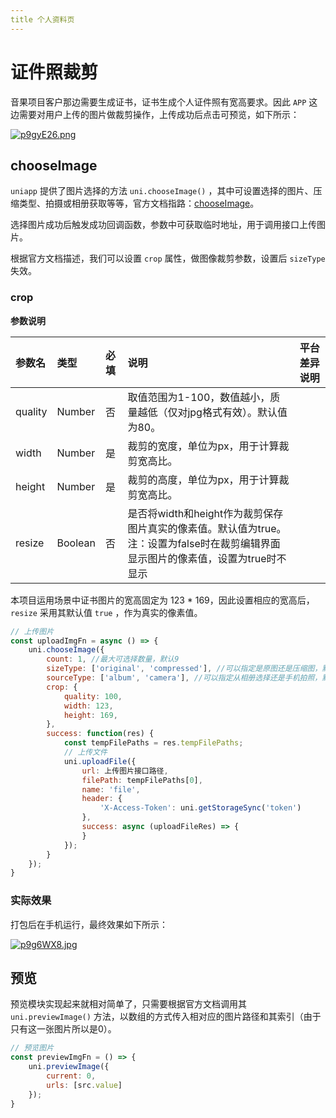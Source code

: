 ```yaml
---
title 个人资料页
---
```


# 证件照裁剪

音果项目客户那边需要生成证书，证书生成个人证件照有宽高要求。因此 `APP` 这边需要对用户上传的图片做裁剪操作，上传成功后点击可预览，如下所示：

[![p9gyE26.png](https://s1.ax1x.com/2023/05/15/p9gyE26.png)](https://imgse.com/i/p9gyE26)

## chooseImage

`uniapp` 提供了图片选择的方法 `uni.chooseImage()` ，其中可设置选择的图片、压缩类型、拍摄或相册获取等等，官方文档指路：[chooseImage](https://uniapp.dcloud.net.cn/api/media/image.html#chooseimage)。

选择图片成功后触发成功回调函数，参数中可获取临时地址，用于调用接口上传图片。

根据官方文档描述，我们可以设置 `crop` 属性，做图像裁剪参数，设置后 `sizeType` 失效。

### crop

**参数说明**

| 参数名  | 类型    | 必填 | 说明                                                         | 平台差异说明 |
| :------ | :------ | :--- | :----------------------------------------------------------- | :----------- |
| quality | Number  | 否   | 取值范围为1-100，数值越小，质量越低（仅对jpg格式有效）。默认值为80。 |              |
| width   | Number  | 是   | 裁剪的宽度，单位为px，用于计算裁剪宽高比。                   |              |
| height  | Number  | 是   | 裁剪的高度，单位为px，用于计算裁剪宽高比。                   |              |
| resize  | Boolean | 否   | 是否将width和height作为裁剪保存图片真实的像素值。默认值为true。注：设置为false时在裁剪编辑界面显示图片的像素值，设置为true时不显示 |              |

本项目运用场景中证书图片的宽高固定为 123 * 169，因此设置相应的宽高后，`resize` 采用其默认值 `true` ，作为真实的像素值。

```js
// 上传图片
const uploadImgFn = async () => {
	uni.chooseImage({
		count: 1, //最大可选择数量，默认9
		sizeType: ['original', 'compressed'], //可以指定是原图还是压缩图，默认二者都有
		sourceType: ['album', 'camera'], //可以指定从相册选择还是手机拍照，默认二者都有
		crop: {
			quality: 100,
			width: 123,
			height: 169,
		},
		success: function(res) {
			const tempFilePaths = res.tempFilePaths;
			// 上传文件
			uni.uploadFile({
				url: 上传图片接口路径,
				filePath: tempFilePaths[0],
				name: 'file',
				header: {
					'X-Access-Token': uni.getStorageSync('token')
				},
				success: async (uploadFileRes) => {
				}
			});
		}
	});
}
```

### 实际效果

打包后在手机运行，最终效果如下所示：

[![p9g6WX8.jpg](https://s1.ax1x.com/2023/05/15/p9g6WX8.jpg)](https://imgse.com/i/p9g6WX8)

## 预览

预览模块实现起来就相对简单了，只需要根据官方文档调用其 `uni.previewImage()` 方法，以数组的方式传入相对应的图片路径和其索引（由于只有这一张图片所以是0）。

```js
// 预览图片
const previewImgFn = () => {
	uni.previewImage({
		current: 0,
		urls: [src.value]
	});
}
```

